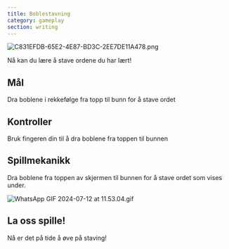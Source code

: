 ```yaml
---
title: Boblestavning
category: gameplay
section: writing
---
```

![C831EFDB-65E2-4E87-BD3C-2EE7DE11A478.png](https://help.studycat.com/hc/article_attachments/34786813307289)


Nå kan du lære å stave ordene du har lært!


## Mål


Dra boblene i rekkefølge fra topp til bunn for å stave ordet


## Kontroller


Bruk fingeren din til å dra boblene fra toppen til bunnen


## Spillmekanikk 


Dra boblene fra toppen av skjermen til bunnen for å stave ordet som vises under.


![WhatsApp GIF 2024-07-12 at 11.53.04.gif](https://help.studycat.com/hc/article_attachments/34964575773977)


## La oss spille!


Nå er det på tide å øve på staving!